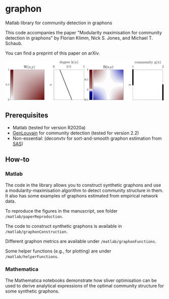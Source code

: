 # graphon
Matlab library for community detection in graphons

This code accompanies the paper "Modularity maximisation for community detection in graphons" by Florian Klimm, Nick S. Jones, and Michael T. Schaub.

You can find a preprint of this paper on arXiv.

![image info](./matlab/paperReproduction_v2/figures/fig3_lambdaGraphon.png)

## Prerequisites
- Matlab (tested for version R2020a)
- [GenLouvain](https://github.com/GenLouvain/GenLouvain) for community detection (tested for version 2.2)
- Non-essential: (deconvtv for sort-and-smooth graphon estimation from [SAS](https://github.com/airoldilab/SAS))

## How-to

### Matlab
The code in the library allows you to construct synthetic graphons and use a modularity-maximisation algorithm to detect community structure in them. It also has some examples of graphons estimated from empirical network data.

To reproduce the figures in the manuscript, see folder `/matlab/paperReproduction`.

The code to construct synthetic graphons is available in `/matlab/graphonConstruction`.

Different graphon metrics are available under `/matlab/graphonFunctions`.

Some helper functions (e.g., for plotting) are under `/matlab/helperFunctions`.

### Mathematica

The Mathematica notebooks demonstrate how sliver optimisation can be used to derive analytical expressions of the optimal community structure for some synthetic graphons.
